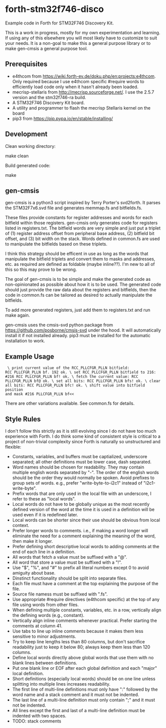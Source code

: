 # forth-stm32f746-disco
Example code in Forth for STM32F746 Discovery Kit.

This is a work in progress, mostly for my own experimentation and learning.
If using any of this elsewhere you will most likely have to customize to suit
your needs. It is a non-goal to make this a general purpose library or to make
gen-cmsis a general purpose tool.

## Prerequisites

* e4thcom from https://wiki.forth-ev.de/doku.php/en:projects:e4thcom. Only
  required because I use e4thcom specific #require words to efficiently load
  code only when it hasn't already been loaded.
* mecrisp-stellaris from http://mecrisp.sourceforge.net/. I use the 2.5.7
  version and the stm32f746-ra build.
* A STM32F746 Discovery Kit board.
* A utility and programmer to flash the mecrisp Stellaris kernel on the board
* pip3 from https://pip.pypa.io/en/stable/installing/

## Development
Clean working directory:

  make clean

Build generated code: 

  make

## gen-cmsis
gen-cmsis is a python3 script inspired by Terry Porter's svd2forth. It parses
the STM32F7x6.svd file and generates memmap.fs and bitfields.fs.

These files provide constants for register addresses and words for each bitfield
within those registers. gen-cmsis only generates code for registers listed in
registers.txt. The bitfield words are very simple and just put a triplet of (1)
register address offset from peripheral base address, (2) bitfield bit offset,
and (3) bit width on the stack.  Words defined in common.fs are used to
manipulate the bitfields based on these triplets.

I think this strategy should be efficent in use as long as the words that
manipulate the bitfield triplets and convert them to masks and addresses, etc.
as required are defined as foldable (maybe inline??). I'm new to all of this so
this may prove to be wrong.

The goal of gen-cmsis is to be simple and make the generated code as
non-opinionated as possible about how it is to be used. The generated code
should just provide the raw data about the registers and bitfields, then the
code in common.fs can be tailored as desired to actually manipulate the
bitfields.

To add more generated registers, just add them to registers.txt and run make
again.

gen-cmsis uses the cmsis-svd python package from
https://github.com/posborne/cmsis-svd under the hood. It will automatically
install it if not installed already. pip3 must be installed for the automatic
installation to work.

## Example Usage

<code><pre>
  \ print current value of the RCC_PLLCFGR_PLLN bitfield:
  RCC PLLCFGR_PLLN bf. 192  ok.
  \ set RCC_PLLCFGR_PLLN bitfield to 216:
   #216 RCC PLLCFGR_PLLN bf!  ok.
  \ fetch the current value:
  RCC PLLCFGR_PLLN bf@  ok.
  \ set all bits:
  RCC PLLCFGR_PLLN bfs!  ok.
  \ clear all bits:
  RCC PLLCFGR_PLLN bfc!  ok.
  \ shift value into bitfield position and mask
  #216 PLLCFGR_PLLN bf<<
</pre></code>

There are other variations available. See common.fs for details.

## Style Rules
I don't follow this strictly as it is still evolving since I do not have too
much experience with Forth. I do think some kind of consistent style is critical
to a project of non-trivial complexity since Forth is naturally so unstructured
and flexible:

* Constants, variables, and buffers must be captialized, underscore separated;
  all other definitions must be lower case, dash separated. 
* Word names should be chosen for readability. They may contain multiple english
  words separated by "-". The order of the english words should be the order
  they would normally be spoken. Avoid prefixes to group sets of words.
  e.g., prefer "write-byte-to-i2c1" instead of "i2c1-write-byte".
* Prefix words that are only used in the local file with an underscore, I refer
  to these as "local words".
* Local words do not have to be globally unique as the most recently defined
  version of the word at the time it is used in a definition will be used even
  if it is redefined later.
* Local words can be shorter since their use should be obvious from local
  context.
* Prefer longer words to comments. i.e., if making a word longer will eliminate
  the need for a comment explaining the meaning of the word, then make it
  longer.
* Prefer defining short descriptive local words to adding comments at the end
  of each line in a definition.
* All words that fetch a value must be suffixed with a "@".
* All word that store a value must be suffixed with a "!".
* Use "$", "%", and "#" to prefix all literal numbers except 0 to avoid amiguity
  about base.
* Dinstinct functionality should be split into separate files.
* Each file must have a comment at the top explaining the purpose of the file.
* Source file namess must be suffixed with ".fs".
* Use appropriate #require directives (e4thcom specific) at the top of any file
  using words from other files.
* When defining multiple constants, variables, etc. in a row, vertically align
  the defining words (e.g., constant).
* Vertically align inline comments whenever practical. Prefer starting the
  comments at column 41.
* Use tabs to line up inline comments because it makes them less sensitive to
  minor adjustments.
* Try to keep line lengths less than 80 columns, but don't sacrifice readability
  just to keep it below 80; always keep them less than 120 columns.
* Define local words directly above global words that use them with no blank
  lines between definitions.
* Put one blank line or EOF after each global definition and each "major" local
  definition.
* Short definitions (especially local words) should be on one line unless
  splitting into multiple lines increases readability.
* The first line of multi-line definitions must only have ":" followed by the
  word name and a stack comment and it must not be indented.
* The last line of a multi-line definition must only contain ";" and it must not
  be indented.
* All lines except the first and last of a multi-line definition must be
  indented with two spaces.
* TODO: stack comments
